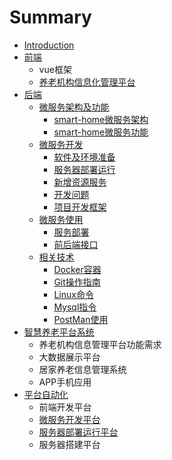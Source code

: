 # Summary

* [Introduction](README.md)
* [前端](chapter1.md)
  * vue框架
  * [养老机构信息化管理平台](chapter1/yang-lao-ji-gou.md)
* [后端](hou-duan.md)
  * [微服务架构及功能](hou-duan/wei-fu-wu.md)
    * [smart-home微服务架构](hou-duan/wei-fu-wu/smart-homewei-fu-wu-jia-gou.md)
    * [smart-home微服务功能](hou-duan/wei-fu-wu/smart-homewei-fu-wu-gong-neng.md)
  * [微服务开发](hou-duan/wei-fu-wu-kai-fa.md)
    * [软件及环境准备](hou-duan/ruan-jian-ji-huan-jing-zhun-bei.md)
    * [服务器部署运行](hou-duan/fu-wu-qi-bu-shu-yun-xing.md)
    * [新增资源服务](hou-duan/xin-zeng-zi-yuan-fu-wu.md)
    * [开发问题](hou-duan/kai-fa-wen-ti.md)
    * [项目开发框架](hou-duan/xiang-mu-kai-fa-kuang-jia.md)
  * [微服务使用](hou-duan/fu-wu-qi.md)
    * [服务部署](hou-duan/fu-wu-qi/fu-wu-qi-fen-pei.md)
    * [前后端接口](hou-duan/fu-wu-qi/qian-hou-duan-jie-kou.md)
  * [相关技术](hou-duan/xiang-guan-ji-zhu.md)
    * [Docker容器](hou-duan/xiang-guan-ji-zhu/dockerxue-xi-bi-ji.md)
    * [Git操作指南](hou-duan/xiang-guan-ji-zhu/gitcao-zuo-zhi-nan.md)
    * [Linux命令](hou-duan/xiang-guan-ji-zhu/linuxming-ling.md)
    * [Mysql指令](hou-duan/xiang-guan-ji-zhu/mysqlzhi-ling.md)
    * [PostMan使用](hou-duan/xiang-guan-ji-zhu/postmanshi-yong.md)
* [智慧养老平台系统](gong-neng-xu-qiu.md)
  * 养老机构信息管理平台功能需求
  * 大数据展示平台
  * 居家养老信息管理系统
  * APP手机应用
* [平台自动化](ping-tai-zi-dong-hua.md)
  * 前端开发平台
  * [微服务开发平台](ping-tai-zi-dong-hua/wei-fu-wu-kai-fa-ping-tai.md)
  * [服务器部署运行平台](ping-tai-zi-dong-hua/fu-wu-qi-bu-shu-ping-tai.md)
  * 服务器搭建平台

